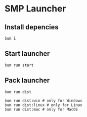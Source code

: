 # SMP Launcher

## Install depencies

```
bun i
```

## Start launcher

```
bun run start
```

## Pack launcher

```
bun run dist

bun run dist:win # only for Windows
bun run dist:linux # only for Linux
bun run dist:mac # only for MacOS
```
